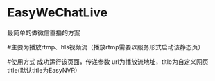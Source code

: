 # EasyWeChatLive
最简单的做微信直播的方案

#主要为播放rtmp、hls视频流（播放rtmp需要以服务形式启动该静态页）

#使用方式
成功运行该页面，传递参数 url为播放流地址，title为自定义网页title(默认title为EasyNVR)

